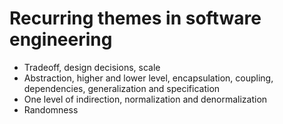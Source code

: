 # Recurring themes in software engineering

* Tradeoff, design decisions, scale
* Abstraction, higher and lower level, encapsulation, coupling, dependencies, generalization and specification
* One level of indirection, normalization and denormalization
* Randomness
